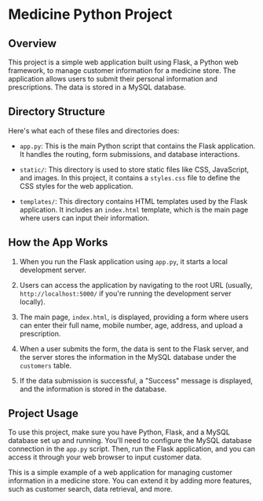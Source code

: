 # Medicine Python Project

## Overview

This project is a simple web application built using Flask, a Python web framework, to manage customer information for a medicine store. The application allows users to submit their personal information and prescriptions. The data is stored in a MySQL database.

## Directory Structure

Here's what each of these files and directories does:

- `app.py`: This is the main Python script that contains the Flask application. It handles the routing, form submissions, and database interactions.

- `static/`: This directory is used to store static files like CSS, JavaScript, and images. In this project, it contains a `styles.css` file to define the CSS styles for the web application.

- `templates/`: This directory contains HTML templates used by the Flask application. It includes an `index.html` template, which is the main page where users can input their information.

## How the App Works

1. When you run the Flask application using `app.py`, it starts a local development server.

2. Users can access the application by navigating to the root URL (usually, `http://localhost:5000/` if you're running the development server locally).

3. The main page, `index.html`, is displayed, providing a form where users can enter their full name, mobile number, age, address, and upload a prescription.

4. When a user submits the form, the data is sent to the Flask server, and the server stores the information in the MySQL database under the `customers` table.

5. If the data submission is successful, a "Success" message is displayed, and the information is stored in the database.

## Project Usage

To use this project, make sure you have Python, Flask, and a MySQL database set up and running. You'll need to configure the MySQL database connection in the `app.py` script. Then, run the Flask application, and you can access it through your web browser to input customer data.

This is a simple example of a web application for managing customer information in a medicine store. You can extend it by adding more features, such as customer search, data retrieval, and more.
